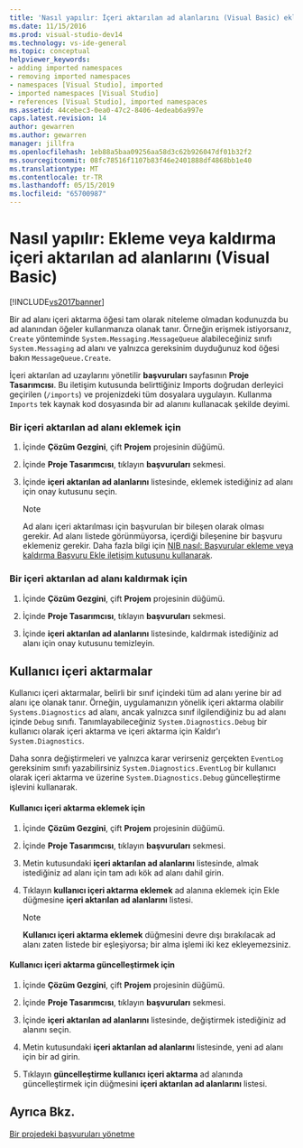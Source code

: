 ```yaml
---
title: 'Nasıl yapılır: İçeri aktarılan ad alanlarını (Visual Basic) ekleyip | Microsoft Docs'
ms.date: 11/15/2016
ms.prod: visual-studio-dev14
ms.technology: vs-ide-general
ms.topic: conceptual
helpviewer_keywords:
- adding imported namespaces
- removing imported namespaces
- namespaces [Visual Studio], imported
- imported namespaces [Visual Studio]
- references [Visual Studio], imported namespaces
ms.assetid: 44cebec3-0ea0-47c2-8406-4edeab6a997e
caps.latest.revision: 14
author: gewarren
ms.author: gewarren
manager: jillfra
ms.openlocfilehash: 1eb88a5baa09256aa58d3c62b926047df01b32f2
ms.sourcegitcommit: 08fc78516f1107b83f46e2401888df4868bb1e40
ms.translationtype: MT
ms.contentlocale: tr-TR
ms.lasthandoff: 05/15/2019
ms.locfileid: "65700987"
---
```

# <a name="how-to-add-or-remove-imported-namespaces-visual-basic"></a>Nasıl yapılır: Ekleme veya kaldırma içeri aktarılan ad alanlarını (Visual Basic)
[!INCLUDE[vs2017banner](../includes/vs2017banner.md)]

Bir ad alanı içeri aktarma öğesi tam olarak niteleme olmadan kodunuzda bu ad alanından öğeler kullanmanıza olanak tanır. Örneğin erişmek istiyorsanız, `Create` yönteminde `System.Messaging.MessageQueue` alabileceğiniz sınıfı `System.Messaging` ad alanı ve yalnızca gereksinim duyduğunuz kod öğesi bakın `MessageQueue.Create`.  
  
 İçeri aktarılan ad uzaylarını yönetilir **başvuruları** sayfasının **Proje Tasarımcısı**. Bu iletişim kutusunda belirttiğiniz Imports doğrudan derleyici geçirilen (`/imports`) ve projenizdeki tüm dosyalara uygulayın. Kullanma `Imports` tek kaynak kod dosyasında bir ad alanını kullanacak şekilde deyimi.  
  
### <a name="to-add-an-imported-namespace"></a>Bir içeri aktarılan ad alanı eklemek için  
  
1. İçinde **Çözüm Gezgini**, çift **Projem** projesinin düğümü.  
  
2. İçinde **Proje Tasarımcısı**, tıklayın **başvuruları** sekmesi.  
  
3. İçinde **içeri aktarılan ad alanlarını** listesinde, eklemek istediğiniz ad alanı için onay kutusunu seçin.  
  
    > [!NOTE]
    > Ad alanı içeri aktarılması için başvurulan bir bileşen olarak olması gerekir. Ad alanı listede görünmüyorsa, içerdiği bileşenine bir başvuru eklemeniz gerekir. Daha fazla bilgi için [NIB nasıl: Başvurular ekleme veya kaldırma Başvuru Ekle iletişim kutusunu kullanarak](https://msdn.microsoft.com/3bd75d61-f00c-47c0-86a2-dd1f20e231c9).  
  
### <a name="to-remove-an-imported-namespace"></a>Bir içeri aktarılan ad alanı kaldırmak için  
  
1. İçinde **Çözüm Gezgini**, çift **Projem** projesinin düğümü.  
  
2. İçinde **Proje Tasarımcısı**, tıklayın **başvuruları** sekmesi.  
  
3. İçinde **içeri aktarılan ad alanlarını** listesinde, kaldırmak istediğiniz ad alanı için onay kutusunu temizleyin.  
  
## <a name="user-imports"></a>Kullanıcı içeri aktarmalar  
 Kullanıcı içeri aktarmalar, belirli bir sınıf içindeki tüm ad alanı yerine bir ad alanı içe olanak tanır. Örneğin, uygulamanızın yönelik içeri aktarma olabilir `Systems.Diagnostics` ad alanı, ancak yalnızca sınıf ilgilendiğiniz bu ad alanı içinde `Debug` sınıfı. Tanımlayabileceğiniz `System.Diagnostics.Debug` bir kullanıcı olarak içeri aktarma ve içeri aktarma için Kaldır'ı `System.Diagnostics`.  
  
 Daha sonra değiştirmeleri ve yalnızca karar verirseniz gerçekten `EventLog` gereksinim sınıfı yazabilirsiniz `System.Diagnostics.EventLog` bir kullanıcı olarak içeri aktarma ve üzerine `System.Diagnostics.Debug` güncelleştirme işlevini kullanarak.  
  
#### <a name="to-add-a-user-import"></a>Kullanıcı içeri aktarma eklemek için  
  
1. İçinde **Çözüm Gezgini**, çift **Projem** projesinin düğümü.  
  
2. İçinde **Proje Tasarımcısı**, tıklayın **başvuruları** sekmesi.  
  
3. Metin kutusundaki **içeri aktarılan ad alanlarını** listesinde, almak istediğiniz ad alanı için tam adı kök ad alanı dahil girin.  
  
4. Tıklayın **kullanıcı içeri aktarma eklemek** ad alanına eklemek için Ekle düğmesine **içeri aktarılan ad alanlarını** listesi.  
  
    > [!NOTE]
    > **Kullanıcı içeri aktarma eklemek** düğmesini devre dışı bırakılacak ad alanı zaten listede bir eşleşiyorsa; bir alma işlemi iki kez ekleyemezsiniz.  
  
#### <a name="to-update-a-user-import"></a>Kullanıcı içeri aktarma güncelleştirmek için  
  
1. İçinde **Çözüm Gezgini**, çift **Projem** projesinin düğümü.  
  
2. İçinde **Proje Tasarımcısı**, tıklayın **başvuruları** sekmesi.  
  
3. İçinde **içeri aktarılan ad alanlarını** listesinde, değiştirmek istediğiniz ad alanını seçin.  
  
4. Metin kutusundaki **içeri aktarılan ad alanlarını** listesinde, yeni ad alanı için bir ad girin.  
  
5. Tıklayın **güncelleştirme kullanıcı içeri aktarma** ad alanında güncelleştirmek için düğmesini **içeri aktarılan ad alanlarını** listesi.  
  
## <a name="see-also"></a>Ayrıca Bkz.  
 [Bir projedeki başvuruları yönetme](../ide/managing-references-in-a-project.md)
